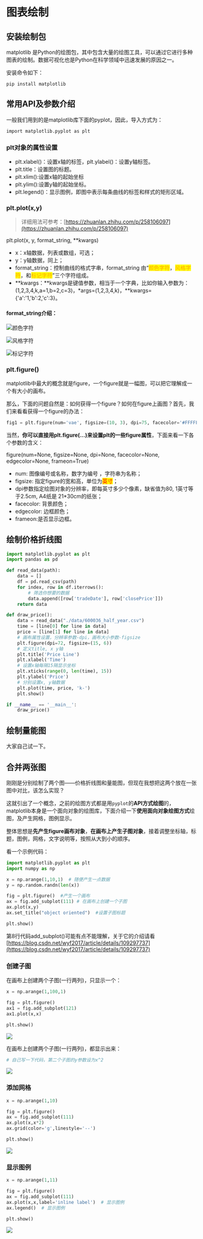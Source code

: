 # 图表绘制

## 安装绘制包

matplotlib 是Python的绘图包，其中包含大量的绘图工具，可以通过它进行多种图表的绘制。数据可视化也是Python在科学领域中迅速发展的原因之一。

安装命令如下：

```
pip install matplotlib
```

## 常用API及参数介绍

一般我们用到的是matplotlib库下面的pyplot，因此，导入方式为：

```
import matplotlib.pyplot as plt
```

### plt对象的属性设置

* plt.xlabel()：设置x轴的标签，plt.ylabel()：设置y轴标签。
* plt.title：设置图的标题。
* plt.xlim():设置x轴的起始坐标
* plt.ylim():设置y轴的起始坐标。
* plt.legend()：显示图例，即图中表示每条曲线的标签和样式的矩形区域。

### plt.plot(x,y)

> 详细用法可参考：[https://zhuanlan.zhihu.com/p/258106097](https://zhuanlan.zhihu.com/p/258106097)

plt.plot(x, y, format\_string, \*\*kwargs)

* x：x轴数据，列表或数组，可选；
* y：y轴数据，同上；
* format\_string：控制曲线的格式字串，format\_string 由“<mark style="color:orange;">颜色字符</mark>，<mark style="color:orange;">风格字符</mark>，和<mark style="color:orange;">标记字符</mark>”三个字符组成。
* \*\*kwargs：\*\*kwargs是键值参数，相当于一个字典，比如你输入参数为：(1,2,3,4,k,a=1,b=2,c=3)，\*args=(1,2,3,4,k)，\*\*kwargs={'a':'1,'b':2,'c':3}。

#### format\_string介绍：

![颜色字符](<../.gitbook/assets/image (9) (1).png>)

![风格字符](<../.gitbook/assets/image (4).png>)

![标记字符](<../.gitbook/assets/image (11).png>)

### plt.figure()

matplotlib中最大的概念就是figure，一个figure就是一幅图，可以把它理解成一个有大小的画布。

那么，下面的问题自然是：如何获得一个figure？如何在figure上画图？首先，我们来看看获得一个figure的办法：

```python
fig1 = plt.figure(num='vae', figsize=(10, 3), dpi=75, facecolor='#FFFFFF', edgecolor='#0000FF')
```

当然，**你可以直接用plt.figure(...)来设置plt的一些figure属性**，下面来看一下各个参数的含义：

figure(num=None, figsize=None, dpi=None, facecolor=None, edgecolor=None, frameon=True)&#x20;

* num: 图像编号或名称，数字为编号 ，字符串为名称；
* figsize: 指定figure的宽和高，单位为<mark style="color:red;">英寸</mark>；
* dpi参数指定绘图对象的分辨率，即每英寸多少个像素，缺省值为80, 1英寸等于2.5cm, A4纸是 21\*30cm的纸张；
* facecolor: 背景颜色；
* edgecolor: 边框颜色；
* frameon:是否显示边框。

## 绘制价格折线图

```python
import matplotlib.pyplot as plt
import pandas as pd

def read_data(path):
    data = []
    df = pd.read_csv(path)
    for index, row in df.iterrows():
        # 筛选你想要的数据
        data.append([row['tradeDate'], row['closePrice']])
    return data

def draw_price():
    data = read_data("./data/600036_half_year.csv")
    time = [line[0] for line in data]
    price = [line[1] for line in data]
    # 画布属性设置，分辨率参数-dpi，画布大小参数-figsize
    plt.figure(dpi=72, figsize=(15, 6))
    # 定义title, x y轴
    plt.title('Price Line')
    plt.xlabel('Time')
    # 设置x轴每隔15隔显示坐标
    plt.xticks(range(0, len(time), 15))
    plt.ylabel('Price')
    # 分别设置x, y轴数据
    plt.plot(time, price, 'k-')
    plt.show()

if __name__ == '__main__':
    draw_price()
```

## 绘制量能图

大家自己试一下。

## 合并两张图

刚刚是分别绘制了两个图——价格折线图和量能图，但现在我想把这两个放在一张图中对比，该怎么实现？

这就引出了一个概念，之前的绘图方式都是用`pyplot`的**API方式绘图**的，matplotlib本身是一个面向对象的绘图库，下面介绍一下**使用面向对象绘图方式**绘图，及产生网格，图例显示。

整体思想是**先产生figure画布对象**，**在画布上产生子图对象**，接着调整坐标轴，标题，图例，网格，文字说明等，按照从大到小的顺序。

看一个示例代码：

```python
import matplotlib.pyplot as plt
import numpy as np

x = np.arange(1,10,1)  # 随便产生一点数据
y = np.random.randn(len(x))

fig = plt.figure()  #产生一个画布
ax = fig.add_subplot(111) # 在画布上创建一个子图
ax.plot(x,y)
ax.set_title("object oriented")  #设置子图标题

plt.show()
```

第8行代码add\_subplot()可能有点不能理解，关于它的介绍请看[https://blog.csdn.net/wyf2017/article/details/109297737](https://blog.csdn.net/wyf2017/article/details/109297737)

### 创建子图

在画布上创建两个子图(一行两列)，只显示一个：

```python
x = np.arange(1,100,1)

fig = plt.figure()
ax1 = fig.add_subplot(121)
ax1.plot(x,x)

plt.show()
```

![](<../.gitbook/assets/image (2).png>)

在画布上创建两个子图(一行两列)，都显示出来：

```python
# 自己写一下代码，第二个子图的y参数设为x^2
```

![](<../.gitbook/assets/image (5) (1).png>)

### **添加网格**

```python
x = np.arange(1,10)

fig = plt.figure()
ax = fig.add_subplot(111)
ax.plot(x,x*2)
ax.grid(color='g',linestyle='--')

plt.show()
```

![](<../.gitbook/assets/image (9).png>)

### **显示图例**

```python
x = np.arange(1,11)

fig = plt.figure()
ax = fig.add_subplot(111)
ax.plot(x,x,label='inline label')  # 显示图例
ax.legend()  # 显示图例

plt.show()
```

![](<../.gitbook/assets/image (5).png>)
